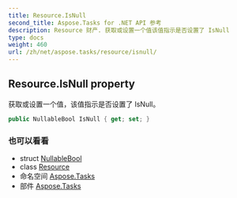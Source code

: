 ```yaml
---
title: Resource.IsNull
second_title: Aspose.Tasks for .NET API 参考
description: Resource 财产. 获取或设置一个值该值指示是否设置了 IsNull
type: docs
weight: 460
url: /zh/net/aspose.tasks/resource/isnull/
---
```

## Resource.IsNull property

获取或设置一个值，该值指示是否设置了 IsNull。

```csharp
public NullableBool IsNull { get; set; }
```

### 也可以看看

* struct [NullableBool](../../nullablebool/)
* class [Resource](../)
* 命名空间 [Aspose.Tasks](../../resource/)
* 部件 [Aspose.Tasks](../../../)



